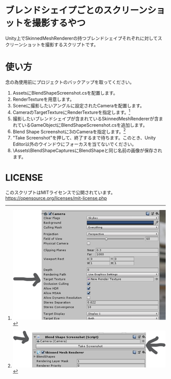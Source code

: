 # ブレンドシェイプごとのスクリーンショットを撮影するやつ
Unity上でSkinnedMeshRendererの持つブレンドシェイプそれぞれに対してスクリーンショットを撮影するスクリプトです。

# 使い方
念の為使用前にプロジェクトのバックアップを取ってください。
1. AssetsにBlendShapeScreenshot.csを配置します。
2. RenderTextureを用意します。
3. Sceneに撮影したいアングルに設定されたCameraを配置します。
4. CameraのTargetTextureにRenderTextureを指定します。[^1]
5. 撮影したいブレンドシェイプが含まれているSkinnedMeshRendererが含まれているGameObjectにBlendShapeScreenshot.csを追加します。
6. Blend Shape Screenshotに3のCameraを指定します。[^2]
7. "Take Screenshot"を押して、終了するまで待ちます。このとき、Unity Editor以外のウインドウにフォーカスを当てないでください。
8. \Assets\BlendShapeCapturesにBlendShapeと同じ名前の画像が保存されます。

[^1]: ![カメラの設定](https://raw.githubusercontent.com/haru2036/BlendShapeScreenshot/master/readme-images/camera_setting.png)
[^2]: ![スクリプトのの設定](https://raw.githubusercontent.com/haru2036/BlendShapeScreenshot/master/readme-images/take.png)

# LICENSE
このスクリプトはMITライセンスで公開されています。
https://opensource.org/licenses/mit-license.php